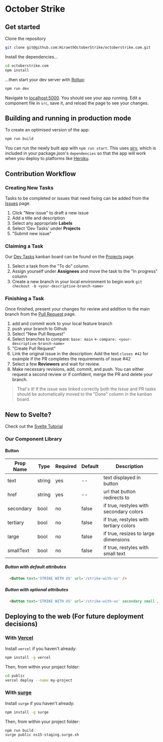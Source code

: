 # October Strike

## Get started

Clone the repository

```bash
git clone git@github.com:HiraethOctoberStrike/octoberstrike.com.git
```

Install the dependencies...

```bash
cd octoberstrike.com
npm install
```

...then start your dev server with  [Rollup](https://rollupjs.org):

```bash
npm run dev
```

Navigate to [localhost:5000](http://localhost:5000). You should see your app running. Edit a component file in `src`, save it, and reload the page to see your changes.

## Building and running in production mode

To create an optimised version of the app:

```bash
npm run build
```

You can run the newly built app with `npm run start`. This uses [sirv](https://github.com/lukeed/sirv), which is included in your package.json's `dependencies` so that the app will work when you deploy to platforms like [Heroku](https://heroku.com).

## Contribution Workflow

### Creating New Tasks

Tasks to be completed or issues that need fixing can be added from the [Issues](https://github.com/HiraethOctoberStrike/octoberstrike.com/issues) page. 

1. Click "New issue" to draft a new issue
2. Add a title and description
3. Select any appropriate **Labels** 
4. Select 'Dev Tasks' under **Projects**
5. "Submit new issue"

### Claiming a Task

Our [Dev Tasks](https://github.com/HiraethOctoberStrike/octoberstrike.com/projects/1) kanban board can be found on the [Projects](https://github.com/HiraethOctoberStrike/octoberstrike.com/projects) page.

1. Select a task from the "To do" column.
2. Assign yourself under **Assignees** and move the task to the "In progress" column
3. Create a new branch in your local environment to begin work `git checkout -b <your-descriptive-branch-name>`

### Finishing a Task

Once finished, present your changes for review and addition to the main branch from the [Pull Request](https://github.com/HiraethOctoberStrike/octoberstrike.com/pulls) page.

1. add and commit work to your local feature branch
2. push your branch to Github
3. Select "New Pull Request"
4. Select branches to compare: `base: main` <- `compare: <your-descriptive-branch-name>`
5. "Create Pull Request"
5. Link the original issue in the description: Add the text `closes #42` for example if the PR completes the requirements of issue #42
6. Select a few **Reviewers** and wait for review.
7. Make necessary revisions, add, commit, and push. You can either request a second review or if confident, merge the PR and delete your branch.

> That's it! If the issue was linked correctly both the Issue and PR tasks should be automatically moved to the "Done" column in the kanban board.


## New to Svelte?

Check out the [Svelte Tutorial](https://svelte.dev/tutorial/basics)

### Our Component Library

#### Button

|Prop Name |Type |Required |Default |Description |
--- | --- | --- | --- | ---
|text|string|yes|--|text displayed in button
|href|string|yes|--|url that button redirects to
|secondary|bool|no|false|if true, restyles with secondary colors
|tertiary|bool|no|false|if true, restyles with tertiary colors
|large|bool|no|false|if true, resizes to large dimensions
|smallText|bool|no|false|if true, restyles with small text

##### Button with default attributes
```html
  <Button text='STRIKE WITH US' url='/strike-with-us' />
```

##### Button with optional attributes
```html
  <Button text='STRIKE WITH US' url='/strike-with-us' secondary small />
```

## Deploying to the web (For future deployment decisions)

### With [Vercel](https://vercel.com)

Install `vercel` if you haven't already:

```bash
npm install -g vercel
```

Then, from within your project folder:

```bash
cd public
vercel deploy --name my-project
```

### With [surge](https://surge.sh/)

Install `surge` if you haven't already:

```bash
npm install -g surge
```

Then, from within your project folder:

```bash
npm run build
surge public os15-staging.surge.sh 
```
